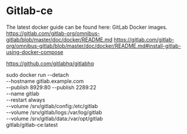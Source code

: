 # Gitlab-ce
The latest docker guide can be found here: GitLab Docker images.
https://gitlab.com/gitlab-org/omnibus-gitlab/blob/master/doc/docker/README.md
https://gitlab.com/gitlab-org/omnibus-gitlab/blob/master/doc/docker/README.md#install-gitlab-using-docker-compose

https://github.com/gitlabhq/gitlabhq

sudo docker run --detach \
    --hostname gitlab.example.com \
    --publish 8929:80 --publish 2289:22 \
    --name gitlab \
    --restart always \
    --volume /srv/gitlab/config:/etc/gitlab \
    --volume /srv/gitlab/logs:/var/log/gitlab \
    --volume /srv/gitlab/data:/var/opt/gitlab \
    gitlab/gitlab-ce:latest

